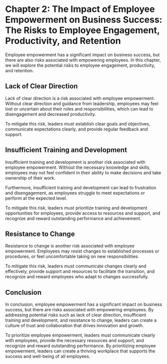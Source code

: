 Chapter 2: The Impact of Employee Empowerment on Business Success: The Risks to Employee Engagement, Productivity, and Retention
================================================================================================================================

Employee empowerment has a significant impact on business success, but there are also risks associated with empowering employees. In this chapter, we will explore the potential risks to employee engagement, productivity, and retention.

Lack of Clear Direction
-----------------------

Lack of clear direction is a risk associated with employee empowerment. Without clear direction and guidance from leadership, employees may feel lost or uncertain about their roles and responsibilities, which can lead to disengagement and decreased productivity.

To mitigate this risk, leaders must establish clear goals and objectives, communicate expectations clearly, and provide regular feedback and support.

Insufficient Training and Development
-------------------------------------

Insufficient training and development is another risk associated with employee empowerment. Without the necessary knowledge and skills, employees may not feel confident in their ability to make decisions and take ownership of their work.

Furthermore, insufficient training and development can lead to frustration and disengagement, as employees struggle to meet expectations or perform at the expected level.

To mitigate this risk, leaders must prioritize training and development opportunities for employees, provide access to resources and support, and recognize and reward outstanding performance and achievement.

Resistance to Change
--------------------

Resistance to change is another risk associated with employee empowerment. Employees may resist changes to established processes or procedures, or feel uncomfortable taking on new responsibilities.

To mitigate this risk, leaders must communicate changes clearly and effectively, provide support and resources to facilitate the transition, and recognize and reward employees who adapt to changes successfully.

Conclusion
----------

In conclusion, employee empowerment has a significant impact on business success, but there are risks associated with empowering employees. By addressing potential risks such as lack of clear direction, insufficient training and development, and resistance to change, leaders can create a culture of trust and collaboration that drives innovation and growth.

To prioritize employee empowerment, leaders must communicate clearly with employees, provide the necessary resources and support, and recognize and reward outstanding performance. By prioritizing employee empowerment, leaders can create a thriving workplace that supports the success and well-being of all employees.
